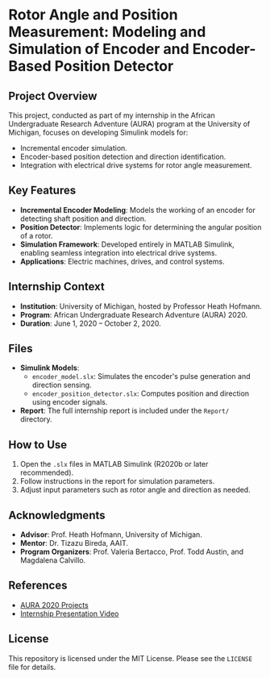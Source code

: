 # Rotor Angle and Position Measurement: Modeling and Simulation of Encoder and Encoder-Based Position Detector

## Project Overview
This project, conducted as part of my internship in the African Undergraduate Research Adventure (AURA) program at the University of Michigan, focuses on developing Simulink models for:
- Incremental encoder simulation.
- Encoder-based position detection and direction identification.
- Integration with electrical drive systems for rotor angle measurement.

## Key Features
- **Incremental Encoder Modeling**: Models the working of an encoder for detecting shaft position and direction.
- **Position Detector**: Implements logic for determining the angular position of a rotor.
- **Simulation Framework**: Developed entirely in MATLAB Simulink, enabling seamless integration into electrical drive systems.
- **Applications**: Electric machines, drives, and control systems.

## Internship Context
- **Institution**: University of Michigan, hosted by Professor Heath Hofmann.
- **Program**: African Undergraduate Research Adventure (AURA) 2020.
- **Duration**: June 1, 2020 – October 2, 2020.

## Files
- **Simulink Models**:
  - `encoder_model.slx`: Simulates the encoder's pulse generation and direction sensing.
  - `encoder_position_detector.slx`: Computes position and direction using encoder signals.
- **Report**: The full internship report is included under the `Report/` directory.

## How to Use
1. Open the `.slx` files in MATLAB Simulink (R2020b or later recommended).
2. Follow instructions in the report for simulation parameters.
3. Adjust input parameters such as rotor angle and direction as needed.

## Acknowledgments
- **Advisor**: Prof. Heath Hofmann, University of Michigan.
- **Mentor**: Dr. Tizazu Bireda, AAIT.
- **Program Organizers**: Prof. Valeria Bertacco, Prof. Todd Austin, and Magdalena Calvillo.

## References
- [AURA 2020 Projects](https://aura.engin.umich.edu/past-cohorts/aura-2020/projects-2020)
- [Internship Presentation Video](https://youtu.be/qp7A2U3DojA)

## License
This repository is licensed under the MIT License. Please see the `LICENSE` file for details.
